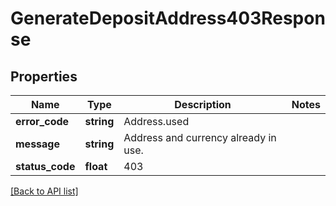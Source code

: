 # GenerateDepositAddress403Response

## Properties

Name | Type | Description | Notes
------------ | ------------- | ------------- | -------------
**error_code** | **string** | Address.used |
**message** | **string** | Address and currency already in use. |
**status_code** | **float** | 403 |

[[Back to API list]](../../README.md#api-endpoints)

